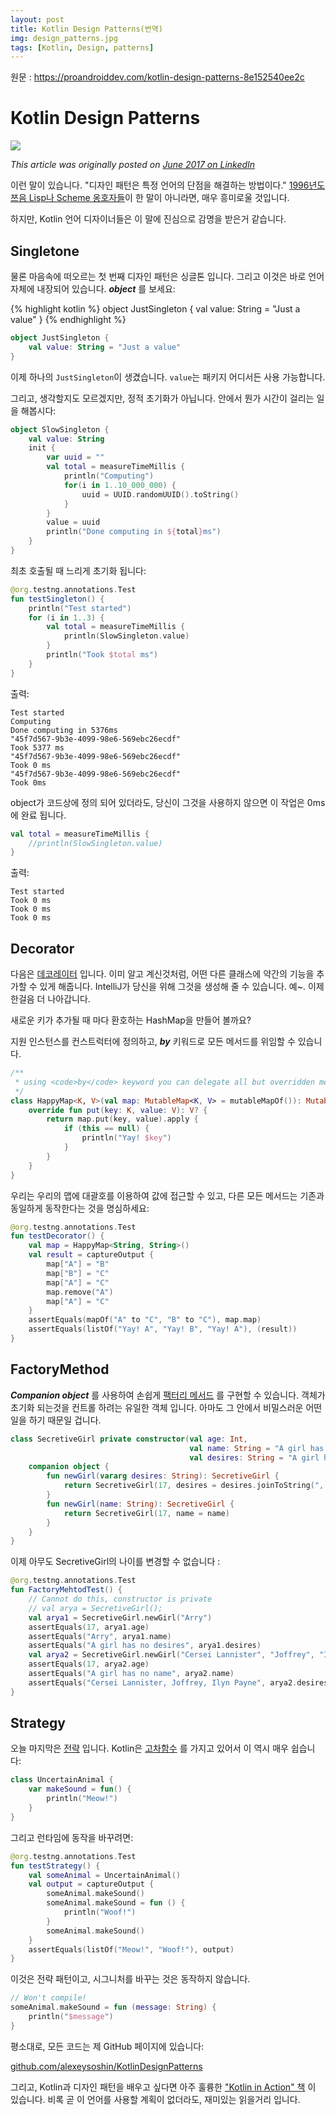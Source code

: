 ```yaml
---
layout: post
title: Kotlin Design Patterns(번역)
img: design_patterns.jpg
tags: [Kotlin, Design, patterns]
---
```



원문 : <https://proandroiddev.com/kotlin-design-patterns-8e152540ee2c>



# Kotlin Design Patterns 

![](https://cdn-images-1.medium.com/max/1600/1*qdDNIUIP6dlK6oQ6WviZ_w.jpeg)

*This article was originally posted on* [*June 2017 on LinkedIn*](https://www.linkedin.com/pulse/kotlin-design-patterns-alexey-soshin)



이런 말이 있습니다. "디자인 패턴은 특정 언어의 단점을 해결하는 방법이다." [1996년도 쯔음 Lisp나 Scheme 옹호자들](http://norvig.com/design-patterns/)이 한 말이 아니라면, 매우 흥미로울 것입니다.



하지만, Kotlin 언어 디자이너들은 이 말에 진심으로 감명을 받은거 같습니다.



## Singletone

물론 마음속에 떠오르는 첫 번째 디자인 패턴은 싱글톤 입니다. 그리고 이것은 바로 언어 자체에 내장되어 있습니다. ***object*** 를 보세요:

{% highlight kotlin %}
object JustSingleton {
    val value: String = "Just a value"
}
{% endhighlight %}

```kotlin
object JustSingleton {
    val value: String = "Just a value"
}
```

이제 하나의  `JustSingleton`이 생겼습니다. `value`는 패키지 어디서든 사용 가능합니다.

그리고, 생각할지도 모르겠지만, 정적 초기화가 아닙니다. 안에서 뭔가 시간이 걸리는 일을  해봅시다:

```kotlin
object SlowSingleton {
    val value: String
    init {
        var uuid = ""
        val total = measureTimeMillis {
            println("Computing")
            for(i in 1..10_000_000) {
                uuid = UUID.randomUUID().toString()
            }
        }
        value = uuid
        println("Done computing in ${total}ms")
    }
}
```



최초 호출될 때 느리게 초기화 됩니다:

```kotlin
@org.testng.annotations.Test
fun testSingleton() {
    println("Test started")
    for (i in 1..3) {
        val total = measureTimeMillis {
			println(SlowSingleton.value)
        }
        println("Took $total ms")
    }
}
```



출력:

```
Test started
Computing
Done computing in 5376ms
"45f7d567-9b3e-4099-98e6-569ebc26ecdf"
Took 5377 ms
"45f7d567-9b3e-4099-98e6-569ebc26ecdf"
Took 0 ms
"45f7d567-9b3e-4099-98e6-569ebc26ecdf"
Took 0ms
```



object가 코드상에 정의 되어 있더라도, 당신이 그것을 사용하지 않으면 이 작업은 0ms에 완료 됩니다.

```kotlin
val total = measureTimeMillis {
    //println(SlowSingleton.value)
}
```



출력:

```
Test started
Took 0 ms
Took 0 ms
Took 0 ms
```



## Decorator

다음은 [데코레이터](https://en.wikipedia.org/wiki/Decorator_pattern) 입니다. 이미 알고 계신것처럼, 어떤 다른 클래스에 약간의 기능을 추가할 수 있게 해줍니다. IntelliJ가 당신을 위해 그것을 생성해 줄 수 있습니다. 예~. 이제 한걸음 더 나아갑니다.

새로운 키가 추가될 때 마다 환호하는 HashMap을 만들어 볼까요?

지원 인스턴스를 컨스트럭터에 정의하고, ***by*** 키워드로 모든 메서드를 위임할 수 있습니다.

```kotlin
/**
 * using <code>by</code> keyword you can delegate all but overridden methods
 */
class HappyMap<K, V>(val map: MutableMap<K, V> = mutableMapOf()): MutableMap<K, V> by map {
    override fun put(key: K, value: V): V? {
        return map.put(key, value).apply {
            if (this == null) {
                println("Yay! $key")
            }
        }
    }
}
```

우리는 우리의 맵에 대괄호를 이용하여 값에 접근할 수 있고, 다른 모든 메서드는 기존과 동일하게 동작한다는 것을 명심하세요:

```kotlin
@org.testng.annotations.Test
fun testDecorator() {
    val map = HappyMap<String, String>()
    val result = captureOutput {
        map["A"] = "B"
        map["B"] = "C"
        map["A"] = "C"
        map.remove("A")
        map["A"] = "C"
    }
    assertEquals(mapOf("A" to "C", "B" to "C"), map.map)
    assertEquals(listOf("Yay! A", "Yay! B", "Yay! A"), (result))
}
```





## FactoryMethod

***Companion object*** 를 사용하여 손쉽게 [팩터리 메서드](https://en.wikipedia.org/wiki/Factory_method_pattern) 를 구현할 수 있습니다. 객체가 초기화 되는것을 컨트롤 하려는 유일한 객체 입니다. 아마도 그 안에서 비밀스러운 어떤 일을 하기 때문일 겁니다.

```kotlin
class SecretiveGirl private constructor(val age: Int,
                                        val name: String = "A girl has no name",
                                        val desires: String = "A girl has no desires") {
    companion object {
        fun newGirl(vararg desires: String): SecretiveGirl {
            return SecretiveGirl(17, desires = desires.joinToString(", "))
        }
        fun newGirl(name: String): SecretiveGirl {
            return SecretiveGirl(17, name = name)
        }
    }
}
```



이제 아무도 SecretiveGirl의 나이를 변경할 수 없습니다 :

```kotlin
@org.testng.annotations.Test
fun FactoryMehtodTest() {
    // Cannot do this, constructor is private
    // val arya = SecretiveGirl();
    val arya1 = SecretiveGirl.newGirl("Arry")
    assertEquals(17, arya1.age)
    assertEquals("Arry", arya1.name)
    assertEquals("A girl has no desires", arya1.desires)
    val arya2 = SecretiveGirl.newGirl("Cersei Lannister", "Joffrey", "Ilyn Payne")
    assertEquals(17, arya2.age)
    assertEquals("A girl has no name", arya2.name)
    assertEquals("Cersei Lannister, Joffrey, Ilyn Payne", arya2.desires)
}
```



## Strategy

오늘 마지막은 [전략](https://en.wikipedia.org/wiki/Strategy_pattern) 입니다. Kotlin은 [고차함수](https://kotlinlang.org/docs/reference/lambdas.html) 를 가지고 있어서 이 역시 매우 쉽습니다:

```kotlin
class UncertainAnimal {
    var makeSound = fun() {
        println("Meow!")
    }
}
```

그리고 런타임에 동작을 바꾸려면:

```kotlin
@org.testng.annotations.Test
fun testStrategy() {
    val someAnimal = UncertainAnimal()
    val output = captureOutput {
        someAnimal.makeSound()
        someAnimal.makeSound = fun () {
            println("Woof!")
        }
        someAnimal.makeSound()
    }
    assertEquals(listOf("Meow!", "Woof!"), output)
}
```

이것은 전략 패턴이고, 시그니처를 바꾸는 것은 동작하지 않습니다.

```kotlin
// Won't compile!
someAnimal.makeSound = fun (message: String) {
    println("$message")
}
```



평소대로, 모든 코드는 제 GitHub 페이지에 있습니다:

[github.com/alexeysoshin/KotlinDesignPatterns](https://github.com/alexeysoshin/KotlinDesignPatterns)



그리고, Kotlin과 디자인 패턴을 배우고 싶다면 아주 훌륭한 ["Kotlin in Action" 책](https://www.manning.com/books/kotlin-in-action) 이 있습니다. 비록 곧 이 언어를 사용할 계획이 없더라도, 재미있는 읽을거리 입니다. 





























